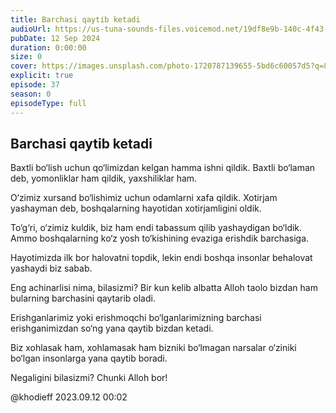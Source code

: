 ```yaml
---
title: Barchasi qaytib ketadi
audioUrl: https://us-tuna-sounds-files.voicemod.net/19df8e9b-140c-4f43-8c0e-09c162821765-1658350707858.mp3
pubDate: 12 Sep 2024
duration: 0:00:00
size: 0
cover: https://images.unsplash.com/photo-1720787139655-5bd6c60057d5?q=80&w=3474&auto=format&fit=crop&ixlib=rb-4.0.3&ixid=M3wxMjA3fDB8MHxwaG90by1wYWdlfHx8fGVufDB8fHx8fA%3D%3D
explicit: true
episode: 37
season: 0
episodeType: full
---
```

## Barchasi qaytib ketadi





Baxtli bo‘lish uchun qo‘limizdan kelgan hamma ishni qildik. Baxtli bo‘laman deb, yomonliklar ham qildik, yaxshiliklar ham.

O‘zimiz xursand bo‘lishimiz uchun odamlarni xafa qildik. Xotirjam yashayman deb, boshqalarning hayotidan xotirjamligini oldik.

To‘g‘ri, o‘zimiz kuldik, biz ham endi tabassum qilib yashaydigan bo‘ldik. Ammo boshqalarning ko‘z yosh to‘kishining evaziga erishdik barchasiga.

Hayotimizda ilk bor halovatni topdik, lekin endi boshqa insonlar behalovat yashaydi biz sabab.

Eng achinarlisi nima, bilasizmi? Bir kun kelib albatta Alloh taolo bizdan ham bularning barchasini qaytarib oladi.

Erishganlarimiz yoki erishmoqchi bo‘lganlarimizning barchasi erishganimizdan so‘ng yana qaytib bizdan ketadi.

Biz xohlasak ham, xohlamasak ham bizniki bo‘lmagan narsalar o‘ziniki bo‘lgan insonlarga yana qaytib boradi.

Negaligini bilasizmi? Chunki Alloh bor!

@khodieff 2023.09.12 00:02